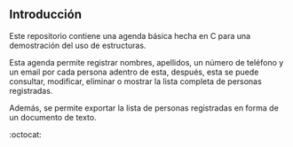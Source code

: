 ## Introducción
Este repositorio contiene una agenda básica hecha en C para una demostración del uso de estructuras.

Esta agenda permite registrar nombres, apellidos, un número de teléfono y un email por cada persona adentro de esta, después, esta se puede consultar, modificar, eliminar o mostrar la lista completa de personas registradas.

Además, se permite exportar la lista de personas registradas en forma de un documento de texto.

:octocat: